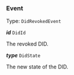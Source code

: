 

### Event

Type: `DidRevokedEvent`



  
<article>

***id*** `DidId` 

The revoked DID.

</article>
<article>

***type*** `DidState` 

The new state of the DID.

</article>

